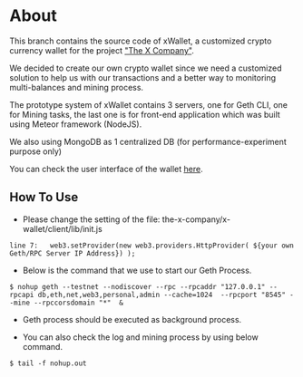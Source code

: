 # About
This branch contains the source code of xWallet, a customized crypto currency wallet for the project ["The X Company"](http://the-x-company.surge.sh/).

We decided to create our own crypto wallet since we need a customized solution to help us with our transactions and a better way to monitoring multi-balances and mining process.

The prototype system of xWallet contains 3 servers, one for Geth CLI, one for Mining tasks, the last one is for front-end application which was built using Meteor framework (NodeJS).

We also using MongoDB as 1 centralized DB (for performance-experiment purpose only)

You can check the user interface of the wallet [here](https://x-wallet.herokuapp.com/dashboard).

## How To Use
* Please change the setting of the file: the-x-company/x-wallet/client/lib/init.js
```
line 7:   web3.setProvider(new web3.providers.HttpProvider( ${your own Geth/RPC Server IP Address}) );
```

* Below is the command that we use to start our Geth Process.
```
$ nohup geth --testnet --nodiscover --rpc --rpcaddr "127.0.0.1" --rpcapi db,eth,net,web3,personal,admin --cache=1024  --rpcport "8545" --mine --rpccorsdomain "*"  &
```

* Geth process should be executed as background process.

* You can also check the log and mining process by using below command.
```
$ tail -f nohup.out
```

